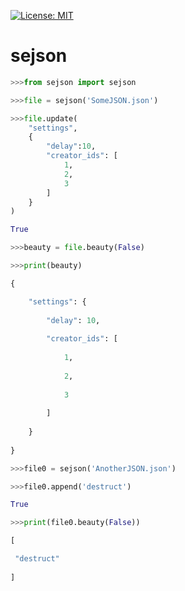[![License: MIT](https://img.shields.io/badge/License-MIT-yellow.svg)](https://opensource.org/licenses/MIT)

# sejson

```python
>>>from sejson import sejson

>>>file = sejson('SomeJSON.json')

>>>file.update(
	"settings",
	{
		"delay":10,
		"creator_ids": [
			1,
			2,
			3
		]
	}
)

True

>>>beauty = file.beauty(False)

>>>print(beauty)

{

	"settings": {
	
		"delay": 10,
		
		"creator_ids": [
		
			1,
			
			2,
			
			3
			
		]
		
	}
	
}

>>>file0 = sejson('AnotherJSON.json')

>>>file0.append('destruct')

True

>>>print(file0.beauty(False))

[

 "destruct"
 
]
